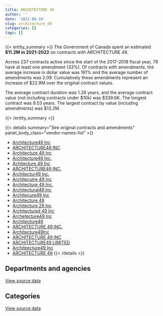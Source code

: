 ```yaml
---
title: ARCHITECTURE 49
author: ''
date: '2022-08-24'
slug: architecture_49
categories: []
tags: []
---
```


<script src="/rmarkdown-libs/htmlwidgets/htmlwidgets.js"></script>
<link href="/rmarkdown-libs/datatables-css/datatables-crosstalk.css" rel="stylesheet" />
<script src="/rmarkdown-libs/datatables-binding/datatables.js"></script>
<script src="/rmarkdown-libs/jquery/jquery-3.6.0.min.js"></script>
<link href="/rmarkdown-libs/dt-core-bootstrap/css/dataTables.bootstrap.min.css" rel="stylesheet" />
<link href="/rmarkdown-libs/dt-core-bootstrap/css/dataTables.bootstrap.extra.css" rel="stylesheet" />
<script src="/rmarkdown-libs/dt-core-bootstrap/js/jquery.dataTables.min.js"></script>
<script src="/rmarkdown-libs/dt-core-bootstrap/js/dataTables.bootstrap.min.js"></script>
<link href="/rmarkdown-libs/crosstalk/css/crosstalk.min.css" rel="stylesheet" />
<script src="/rmarkdown-libs/crosstalk/js/crosstalk.min.js"></script>
<script src="/rmarkdown-libs/htmlwidgets/htmlwidgets.js"></script>
<link href="/rmarkdown-libs/datatables-css/datatables-crosstalk.css" rel="stylesheet" />
<script src="/rmarkdown-libs/datatables-binding/datatables.js"></script>
<script src="/rmarkdown-libs/jquery/jquery-3.6.0.min.js"></script>
<link href="/rmarkdown-libs/dt-core-bootstrap/css/dataTables.bootstrap.min.css" rel="stylesheet" />
<link href="/rmarkdown-libs/dt-core-bootstrap/css/dataTables.bootstrap.extra.css" rel="stylesheet" />
<script src="/rmarkdown-libs/dt-core-bootstrap/js/jquery.dataTables.min.js"></script>
<script src="/rmarkdown-libs/dt-core-bootstrap/js/dataTables.bootstrap.min.js"></script>
<link href="/rmarkdown-libs/crosstalk/css/crosstalk.min.css" rel="stylesheet" />
<script src="/rmarkdown-libs/crosstalk/js/crosstalk.min.js"></script>

{{< entity_summary >}}
The Government of Canada spent an estimated **\$11.2M in 2021-2022** on contracts with ARCHITECTURE 49.

Across 237 contracts active since the start of the 2017-2018 fiscal year, 78 have at least one amendment (33%). Of contracts with amendments, the average increase in dollar value was 161% and the average number of amendments was 2.09. Cumulatively these amendments represent an increase of \$22.9M over the original contract values.

The average contract duration was 1.28 years, and the average contract value (not including contracts under \$10k) was \$339.6K. The longest contract was 9.53 years. The largest contract by value (including amendments) was \$13.2M.

{{< /entity_summary >}}

{{< details summary="See original contracts and amendments" panel_body_class="vendor-names-list" >}}
- [Architecture49 Inc](https://search.open.canada.ca/en/ct/?sort=contract_value_f%20desc&page=1&search_text=%22Architecture49%20Inc%22)
- [ARCHITECTURE49 INC](https://search.open.canada.ca/en/ct/?sort=contract_value_f%20desc&page=1&search_text=%22ARCHITECTURE49%20INC%22)
- [Architecture 49 Inc](https://search.open.canada.ca/en/ct/?sort=contract_value_f%20desc&page=1&search_text=%22Architecture%2049%20Inc%22)
- [Architecture49 Inc.](https://search.open.canada.ca/en/ct/?sort=contract_value_f%20desc&page=1&search_text=%22Architecture49%20Inc.%22)
- [Achitecture 49 Inc](https://search.open.canada.ca/en/ct/?sort=contract_value_f%20desc&page=1&search_text=%22Achitecture%2049%20Inc%22)
- [ARCHITECTURE49 INC.](https://search.open.canada.ca/en/ct/?sort=contract_value_f%20desc&page=1&search_text=%22ARCHITECTURE49%20INC.%22)
- [Architectur49 Inc.](https://search.open.canada.ca/en/ct/?sort=contract_value_f%20desc&page=1&search_text=%22Architectur49%20Inc.%22)
- [Architecutre 49 Inc](https://search.open.canada.ca/en/ct/?sort=contract_value_f%20desc&page=1&search_text=%22Architecutre%2049%20Inc%22)
- [Architecture 49 Inc.](https://search.open.canada.ca/en/ct/?sort=contract_value_f%20desc&page=1&search_text=%22Architecture%2049%20Inc.%22)
- [Architectural49 Inc](https://search.open.canada.ca/en/ct/?sort=contract_value_f%20desc&page=1&search_text=%22Architectural49%20Inc%22)
- [Architecure49 Inc](https://search.open.canada.ca/en/ct/?sort=contract_value_f%20desc&page=1&search_text=%22Architecure49%20Inc%22)
- [Architecture 49](https://search.open.canada.ca/en/ct/?sort=contract_value_f%20desc&page=1&search_text=%22Architecture%2049%22)
- [Architecture 29 Inc](https://search.open.canada.ca/en/ct/?sort=contract_value_f%20desc&page=1&search_text=%22Architecture%2029%20Inc%22)
- [Architectured 49 Inc](https://search.open.canada.ca/en/ct/?sort=contract_value_f%20desc&page=1&search_text=%22Architectured%2049%20Inc%22)
- [Archetecture49 Inc](https://search.open.canada.ca/en/ct/?sort=contract_value_f%20desc&page=1&search_text=%22Archetecture49%20Inc%22)
- [Architecture49](https://search.open.canada.ca/en/ct/?sort=contract_value_f%20desc&page=1&search_text=%22Architecture49%22)
- [ARCHITECTURE 49 INC.](https://search.open.canada.ca/en/ct/?sort=contract_value_f%20desc&page=1&search_text=%22ARCHITECTURE%2049%20INC.%22)
- [Architecture49Inc](https://search.open.canada.ca/en/ct/?sort=contract_value_f%20desc&page=1&search_text=%22Architecture49Inc%22)
- [ARCHITECTURE 49 INC](https://search.open.canada.ca/en/ct/?sort=contract_value_f%20desc&page=1&search_text=%22ARCHITECTURE%2049%20INC%22)
- [ARCHITECTURE49 LIMITED](https://search.open.canada.ca/en/ct/?sort=contract_value_f%20desc&page=1&search_text=%22ARCHITECTURE49%20LIMITED%22)
- [Architeecture49 Inc](https://search.open.canada.ca/en/ct/?sort=contract_value_f%20desc&page=1&search_text=%22Architeecture49%20Inc%22)
- [ARCHITECTURE 49](https://search.open.canada.ca/en/ct/?sort=contract_value_f%20desc&page=1&search_text=%22ARCHITECTURE%2049%22)
{{< /details >}}

## Departments and agencies

<div id="htmlwidget-1" style="width:100%;height:auto;" class="datatables html-widget"></div>
<script type="application/json" data-for="htmlwidget-1">{"x":{"style":"bootstrap","filter":"none","vertical":false,"data":[["<a href=\"/departments/aafc-aac/\">Agriculture and Agri-Food Canada<\/a>","<a href=\"/departments/dfo-mpo/\">Fisheries and Oceans Canada<\/a>","<a href=\"/departments/dnd-mdn/\">National Defence<\/a>","<a href=\"/departments/pc/\">Parks Canada<\/a>","<a href=\"/departments/pwgsc-tpsgc/\">Public Services and Procurement Canada<\/a>","<a href=\"/departments/rcmp-grc/\">Royal Canadian Mounted Police<\/a>"],[33289.47,44782.5,2805243.67,670379.88,5451375.55,121089.17],[133889.51,125115.9,2084412.77,null,7368728.4,471662.09],[null,48936.3,2416772.02,null,8206275.13,501388.63],[null,null,930539.44,null,9487373.55,734926.93]],"container":"<table class=\"table table-striped table-hover row-border order-column display\">\n  <thead>\n    <tr>\n      <th>Department<\/th>\n      <th>2018-2019<\/th>\n      <th>2019-2020<\/th>\n      <th>2020-2021<\/th>\n      <th>2021-2022<\/th>\n    <\/tr>\n  <\/thead>\n<\/table>","options":{"order":[[4,"desc"]],"pageLength":10,"autoWidth":true,"columnDefs":[{"targets":1,"render":"function(data, type, row, meta) {\n    return type !== 'display' ? data : DTWidget.formatCurrency(data, \"$\", 2, 3, \",\", \".\", true, null);\n  }"},{"targets":2,"render":"function(data, type, row, meta) {\n    return type !== 'display' ? data : DTWidget.formatCurrency(data, \"$\", 2, 3, \",\", \".\", true, null);\n  }"},{"targets":3,"render":"function(data, type, row, meta) {\n    return type !== 'display' ? data : DTWidget.formatCurrency(data, \"$\", 2, 3, \",\", \".\", true, null);\n  }"},{"targets":4,"render":"function(data, type, row, meta) {\n    return type !== 'display' ? data : DTWidget.formatCurrency(data, \"$\", 2, 3, \",\", \".\", true, null);\n  }"},{"width":"16%","targets":[1,2,3,4]},{"className":"dt-right","targets":[1,2,3,4]}],"orderClasses":false}},"evals":["options.columnDefs.0.render","options.columnDefs.1.render","options.columnDefs.2.render","options.columnDefs.3.render"],"jsHooks":[]}</script>
<p class="text-right">
<a href="https://github.com/GoC-Spending/contracts-data/tree/main/data/out/vendors/architecture_49/summary_by_fiscal_year_by_department.csv" class="source-data-link btn btn-link">View source data</a>
</p>

## Categories

<div id="htmlwidget-2" style="width:100%;height:auto;" class="datatables html-widget"></div>
<script type="application/json" data-for="htmlwidget-2">{"x":{"style":"bootstrap","filter":"none","vertical":false,"data":[["<a href=\"/categories/1_facilities_and_construction/\">Facilities and construction<\/a>","<a href=\"/categories/2_professional_services/\">Professional services<\/a>"],[8916011.22,210149.01],[9518079.55,665729.12],[10550677.97,622694.11],[11020569.28,132270.64]],"container":"<table class=\"table table-striped table-hover row-border order-column display\">\n  <thead>\n    <tr>\n      <th>Category<\/th>\n      <th>2018-2019<\/th>\n      <th>2019-2020<\/th>\n      <th>2020-2021<\/th>\n      <th>2021-2022<\/th>\n    <\/tr>\n  <\/thead>\n<\/table>","options":{"order":[[4,"desc"]],"dom":"t","pageLength":30,"autoWidth":true,"columnDefs":[{"targets":1,"render":"function(data, type, row, meta) {\n    return type !== 'display' ? data : DTWidget.formatCurrency(data, \"$\", 2, 3, \",\", \".\", true, null);\n  }"},{"targets":2,"render":"function(data, type, row, meta) {\n    return type !== 'display' ? data : DTWidget.formatCurrency(data, \"$\", 2, 3, \",\", \".\", true, null);\n  }"},{"targets":3,"render":"function(data, type, row, meta) {\n    return type !== 'display' ? data : DTWidget.formatCurrency(data, \"$\", 2, 3, \",\", \".\", true, null);\n  }"},{"targets":4,"render":"function(data, type, row, meta) {\n    return type !== 'display' ? data : DTWidget.formatCurrency(data, \"$\", 2, 3, \",\", \".\", true, null);\n  }"},{"width":"16%","targets":[1,2,3,4]},{"className":"dt-right","targets":[1,2,3,4]}],"orderClasses":false,"lengthMenu":[10,25,30,50,100]}},"evals":["options.columnDefs.0.render","options.columnDefs.1.render","options.columnDefs.2.render","options.columnDefs.3.render"],"jsHooks":[]}</script>
<p class="text-right">
<a href="https://github.com/GoC-Spending/contracts-data/tree/main/data/out/vendors/architecture_49/summary_by_fiscal_year_by_category.csv" class="source-data-link btn btn-link">View source data</a>
</p>
